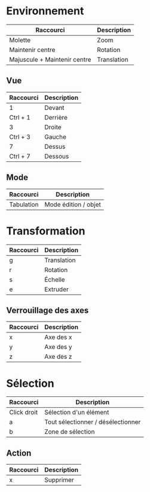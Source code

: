 # Environnement

| Raccourci | Description |
|--------|-------------|
| Molette | Zoom |
| Maintenir centre | Rotation |
| Majuscule + Maintenir centre | Translation |

## Vue

| Raccourci | Description |
|--------|-------------|
| 1 | Devant |
| Ctrl + 1 | Derrière |
| 3 | Droite |
| Ctrl + 3 | Gauche |
| 7 | Dessus |
| Ctrl + 7 | Dessous |

## Mode

| Raccourci | Description |
|--------|-------------|
| Tabulation | Mode édition / objet |

# Transformation

| Raccourci | Description |
|--------|-------------|
| g | Translation |
| r | Rotation |
| s | Échelle |
| e | Extruder |

## Verrouillage des axes

| Raccourci | Description |
|--------|-------------|
| x | Axe des x |
| y | Axe des y |
| z | Axe des z |

# Sélection

| Raccourci | Description |
|--------|-------------|
| Click droit | Sélection d'un élément |
| a | Tout sélectionner / désélectionner |
| b | Zone de sélection |

## Action

| Raccourci | Description |
|--------|-------------|
| x | Supprimer |

